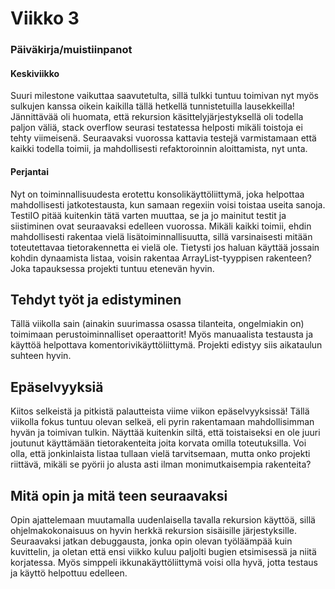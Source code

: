 # Viikko 3

### Päiväkirja/muistiinpanot

#### Keskiviikko

Suuri milestone vaikuttaa saavutetulta, sillä tulkki tuntuu toimivan nyt myös sulkujen kanssa oikein kaikilla tällä hetkellä tunnistetuilla lausekkeilla!
Jännittävää oli huomata, että rekursion käsittelyjärjestyksellä oli todella paljon väliä,
stack overflow seurasi testatessa helposti mikäli toistoja ei tehty viimeisenä.
Seuraavaksi vuorossa kattavia testejä varmistamaan että kaikki todella toimii, ja mahdollisesti refaktoroinnin aloittamista, nyt unta.

#### Perjantai

Nyt on toiminnallisuudesta erotettu konsolikäyttöliittymä, joka helpottaa mahdollisesti jatkotestausta, kun samaan regexiin voisi toistaa useita sanoja.
TestiIO pitää kuitenkin tätä varten muuttaa, se ja jo mainitut testit ja siistiminen ovat seuraavaksi edelleen vuorossa. Mikäli kaikki toimii,
ehdin mahdollisesti rakentaa vielä lisätoiminnallisuutta, sillä varsinaisesti mitään toteutettavaa tietorakennetta ei vielä ole.
Tietysti jos haluan käyttää jossain kohdin dynaamista listaa, voisin rakentaa ArrayList-tyyppisen rakenteen? Joka tapauksessa projekti tuntuu etenevän hyvin.

## Tehdyt työt ja edistyminen

Tällä viikolla sain (ainakin suurimassa osassa tilanteita, ongelmiakin on) toimimaan perustoiminnalliset operaattorit!
Myös manuaalista testausta ja käyttöä helpottava komentorivikäyttöliittymä. Projekti edistyy siis aikataulun suhteen hyvin.

## Epäselvyyksiä

Kiitos selkeistä ja pitkistä palautteista viime viikon epäselvyyksissä! Tällä viikolla fokus tuntuu olevan selkeä, eli pyrin rakentamaan mahdollisimman
hyvän ja toimivan tulkin. Näyttää kuitenkin siltä, että toistaiseksi en ole juuri joutunut käyttämään tietorakenteita joita korvata omilla toteutuksilla.
Voi olla, että jonkinlaista listaa tullaan vielä tarvitsemaan, mutta onko projekti riittävä, mikäli se pyörii jo alusta asti ilman monimutkaisempia rakenteita?

## Mitä opin ja mitä teen seuraavaksi

Opin ajattelemaan muutamalla uudenlaisella tavalla rekursion käyttöä, sillä ohjelmakokonaisuus on hyvin herkkä rekursion sisäisille järjestyksille.
Seuraavaksi jatkan debuggausta, jonka opin olevan työläämpää kuin kuvittelin, ja oletan että ensi viikko kuluu paljolti bugien etsimisessä ja niitä korjatessa.
Myös simppeli ikkunakäyttöliittymä voisi olla hyvä, jotta testaus ja käyttö helpottuu edelleen.
